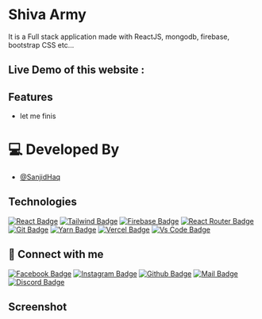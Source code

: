 # Shiva Army

It is a Full stack application made with ReactJS, mongodb, firebase, bootstrap CSS etc...

## Live Demo of this website : 

## Features
- let me finis

<!-- - Load Data from database
- User can order offers
- User can Add Review
- User information and orders details saved in database
- User can see his/her orders list
- User can Delete Order from Order List
- Admin can manage all orders
- Admin can post a New order 
- Google Authentication -->

  
# 💻 Developed By

- [@SanjidHaq](https://github.com/sanjid073)

## Technologies

[![React Badge](https://img.shields.io/badge/React-20232A?style=for-the-badge&logo=react&logoColor=61DAFB)](https://github.com/sanjid073)
[![Tailwind Badge](https://img.shields.io/badge/Tailwind_CSS-38B2AC?style=for-the-badge&logo=tailwind-css&logoColor=white)](https://github.com/sanjid073)
[![Firebase Badge](https://img.shields.io/badge/Firebase-FFCB2B?style=for-the-badge&logo=firebase&logoColor=white)](https://github.com/sanjid073)
[![React Router Badge](https://img.shields.io/badge/React_Router-CA4245?style=for-the-badge&logo=react-router&logoColor=white)](https://github.com/sanjid073)
[![Git Badge](https://img.shields.io/badge/git-f34f29?style=for-the-badge&logo=git&logoColor=white)](https://github.com/sanjid073)
[![Yarn Badge](https://img.shields.io/badge/yarn-0078D6?style=for-the-badge&logo=yarn&logoColor=white)](https://github.com/sanjid073)
[![Vercel Badge](https://img.shields.io/badge/vercel-000?style=for-the-badge&logo=vercel&logoColor=white)](https://github.com/sanjid073)
[![Vs Code Badge](https://img.shields.io/badge/Visual_Studio_Code-0078D6?style=for-the-badge&logo=visualstudiocode&logoColor=white)](https://github.com/sanjid073)



## 🚀 Connect with me

[![Facebook Badge](https://img.shields.io/badge/Facebook-1877F2?style=for-the-badge&logo=facebook&logoColor=white)](https://www.facebook.com/sanjid.haq.1)
[![Instagram Badge](https://img.shields.io/badge/Instagram-E4405F?style=for-the-badge&logo=instagram&logoColor=white)](https://www.instagram.com/sanjid_mahi/)
[![Github Badge](https://img.shields.io/badge/GitHub-100000?style=for-the-badge&logo=github&logoColor=white)](https://github.com/sanjid073)
[![Mail Badge](https://img.shields.io/badge/Gmail-D14836?style=for-the-badge&logo=gmail&logoColor=white)](mailto:sanjidmahe@gmail.com)
[![Discord Badge](https://img.shields.io/badge/Discord-7289DA?style=for-the-badge&logo=discord&logoColor=white)](https://discord.gg)

## Screenshot

<!-- ![ss](https://i.ibb.co/N3dLdyL/Fire-Shot-Capture-031-React-App-localhost.png)
![ss](https://i.ibb.co/gz0MNgj/Fire-Shot-Capture-032-React-App-localhost.png)
![ss](https://i.ibb.co/Z1Q9MCT/Fire-Shot-Capture-033-React-App-localhost.png)
![ss](https://i.ibb.co/7St2cGB/Fire-Shot-Capture-036-React-App-localhost.png) -->

